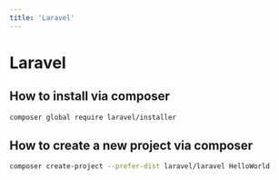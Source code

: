 ```yaml
---
title: 'Laravel'
---
```


# Laravel

## How to install via composer

```BASH
composer global require laravel/installer
```

## How to create a new project via composer

```BASH
composer create-project --prefer-dist laravel/laravel HelloWorld
```

